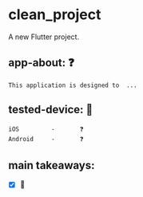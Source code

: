 # clean_project

A new Flutter project.

## app-about: ❓

    This application is designed to  ...

## tested-device: 📲

    iOS         -       ❓
    Android     -       ❓

## main takeaways: 

- [x]  🌲

        
